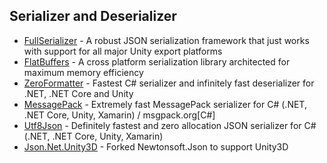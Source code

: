 ## Serializer and Deserializer

  - [FullSerializer](https://github.com/jacobdufault/fullserializer) - A robust JSON serialization framework that just works with support for all major Unity export platforms
  - [FlatBuffers](https://github.com/google/flatbuffers) - A cross platform serialization library architected for maximum memory efficiency
  - [ZeroFormatter](https://github.com/neuecc/ZeroFormatter) - Fastest C# serializer and infinitely fast deserializer for .NET, .NET Core and Unity
  - [MessagePack](https://github.com/neuecc/MessagePack-CSharp) - Extremely fast MessagePack serializer for C# (.NET, .NET Core, Unity, Xamarin) / msgpack.org[C#]
  - [Utf8Json](https://github.com/neuecc/Utf8Json) - Definitely fastest and zero allocation JSON serializer for C# (.NET, .NET Core, Unity, Xamarin)
  - [Json.Net.Unity3D](https://github.com/SaladLab/Json.Net.Unity3D) - Forked Newtonsoft.Json to support Unity3D
